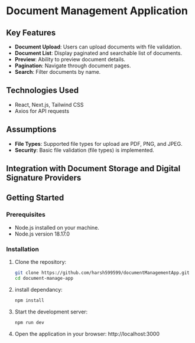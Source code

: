 # Document Management Application

## Key Features

- **Document Upload**: Users can upload documents with file validation.
- **Document List**: Display paginated and searchable list of documents.
- **Preview**: Ability to preview document details.
- **Pagination**: Navigate through document pages.
- **Search**: Filter documents by name.

## Technologies Used

- React, Next.js, Tailwind CSS
- Axios for API requests

## Assumptions

- **File Types**: Supported file types for upload are PDF, PNG, and JPEG.
- **Security**: Basic file validation (file types) is implemented.

## Integration with Document Storage and Digital Signature Providers

## Getting Started

### Prerequisites

- Node.js installed on your machine.
- Node.js version 18.17.0

### Installation

1. Clone the repository:

   ```bash
   git clone https://github.com/harsh599599/documentManagementApp.git
   cd document-manage-app
   ```

2. install dependancy:

   ```bash
   npm install
   ```

3. Start the development server:

   ```bash
   npm run dev
   ```

4. Open the application in your browser:
   http://localhost:3000
